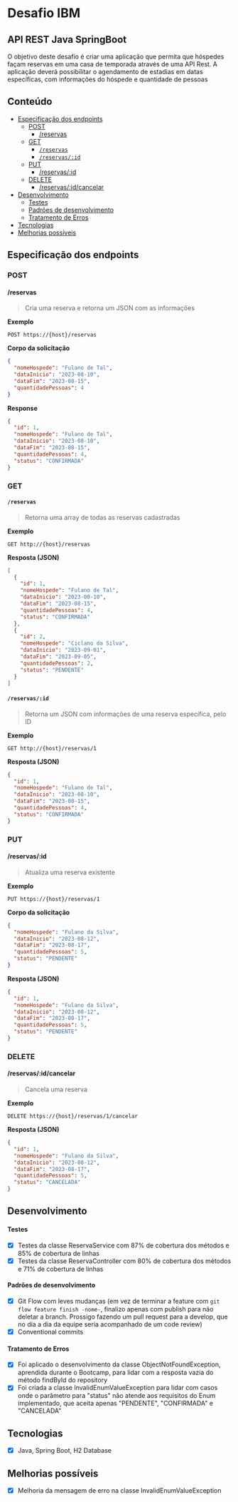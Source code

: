 # Desafio IBM

## API REST Java SpringBoot

O objetivo deste desafio é criar uma aplicação que permita que hóspedes façam reservas em uma casa de temporada através de uma API Rest. A aplicação deverá possibilitar o agendamento de estadias em datas específicas, com informações do hóspede e quantidade de pessoas

## Conteúdo
  - [Especificação dos endpoints](#especificação-dos-endpoints)
    - [POST](#post)
      - [/reservas](#reservas)
    - [GET](#get)
      - [`/reservas`](#reservas-1)
      - [`/reservas/:id`](#reservasid)
    - [PUT](#put)
      - [/reservas/:id](#reservasid-1)
    - [DELETE](#delete)
      - [/reservas/:id/cancelar](#reservasidcancelar)
  - [Desenvolvimento](#desenvolvimento)
    - [Testes](#testes)
    - [Padrões de desenvolvimento](#padrões-de-desenvolvimento)
    - [Tratamento de Erros](#tratamento-de-erros)
  - [Tecnologias](#tecnologias)
  - [Melhorias possíveis](#melhorias-possíveis)

## Especificação dos endpoints

### POST

#### /reservas

> Cria uma reserva e retorna um JSON com as informações

**Exemplo**

```
POST https://{host}/reservas
```

**Corpo da solicitação**

```json
{
  "nomeHospede": "Fulano de Tal",
  "dataInicio": "2023-08-10",
  "dataFim": "2023-08-15",
  "quantidadePessoas": 4
}
```

**Response**

```json
{
  "id": 1,
  "nomeHospede": "Fulano de Tal",
  "dataInicio": "2023-08-10",
  "dataFim": "2023-08-15",
  "quantidadePessoas": 4,
  "status": "CONFIRMADA"
}
```

### GET

#### `/reservas`

> Retorna uma array de todas as reservas cadastradas

**Exemplo**

```
GET http://{host}/reservas
```

**Resposta (JSON)**

```json
[
  {
    "id": 1,
    "nomeHospede": "Fulano de Tal",
    "dataInicio": "2023-08-10",
    "dataFim": "2023-08-15",
    "quantidadePessoas": 4,
    "status": "CONFIRMADA"
  },
  {
    "id": 2,
    "nomeHospede": "Ciclano da Silva",
    "dataInicio": "2023-09-01",
    "dataFim": "2023-09-05",
    "quantidadePessoas": 2,
    "status": "PENDENTE"
  }
]
```

#### `/reservas/:id`

> Retorna um JSON com informações de uma reserva específica, pelo ID

**Exemplo**

```
GET http://{host}/reservas/1
```

**Resposta (JSON)**

```json
{
  "id": 1,
  "nomeHospede": "Fulano de Tal",
  "dataInicio": "2023-08-10",
  "dataFim": "2023-08-15",
  "quantidadePessoas": 4,
  "status": "CONFIRMADA"
}
```

### PUT

#### /reservas/:id

> Atualiza uma reserva existente

**Exemplo**

```
PUT https://{host}/reservas/1
```

**Corpo da solicitação**

```json
{
  "nomeHospede": "Fulano da Silva",
  "dataInicio": "2023-08-12",
  "dataFim": "2023-08-17",
  "quantidadePessoas": 5,
  "status": "PENDENTE"
}
```

**Resposta (JSON)**

```json
{
  "id": 1,
  "nomeHospede": "Fulano da Silva",
  "dataInicio": "2023-08-12",
  "dataFim": "2023-08-17",
  "quantidadePessoas": 5,
  "status": "PENDENTE"
}
```

### DELETE

#### /reservas/:id/cancelar

> Cancela uma reserva

**Exemplo**

```
DELETE https://{host}/reservas/1/cancelar
```

**Resposta (JSON)**

```json
{
  "id": 1,
  "nomeHospede": "Fulano da Silva",
  "dataInicio": "2023-08-12",
  "dataFim": "2023-08-17",
  "quantidadePessoas": 5,
  "status": "CANCELADA"
}
```

## Desenvolvimento

#### Testes

- [x] Testes da classe ReservaService com 87% de cobertura dos métodos e 85% de cobertura de linhas
- [x] Testes da classe ReservaController com 80% de cobertura dos métodos e 71% de cobertura de linhas

#### Padrões de desenvolvimento

- [x] Git Flow com leves mudanças (em vez de terminar a feature com `git flow feature finish -nome-`, finalizo apenas com publish para não deletar a branch. Prossigo fazendo um pull request para a develop, que no dia a dia da equipe seria acompanhado de um code review)
- [x] Conventional commits

#### Tratamento de Erros

- [x] Foi aplicado o desenvolvimento da classe ObjectNotFoundException, aprendida durante o Bootcamp, para lidar com a resposta vazia do método findById do repository
- [x] Foi criada a classe InvalidEnumValueException para lidar com casos onde o parâmetro para "status" não atende aos requisitos do Enum implementado, que aceita apenas "PENDENTE", "CONFIRMADA" e "CANCELADA"

## Tecnologias

- [x] Java, Spring Boot, H2 Database

## Melhorias possíveis

- [x] Melhoria da mensagem de erro na classe InvalidEnumValueException
